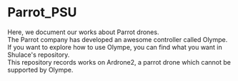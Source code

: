 Parrot_PSU
=======
Here, we document our works about Parrot drones. 
<br>The Parrot company has developed an awesome controller called Olympe. If you want to explore how to use Olympe, you can find what you want in Shulace's repository.
<br> This repository records works on Ardrone2, a parrot drone which cannot be supported by Olympe.
